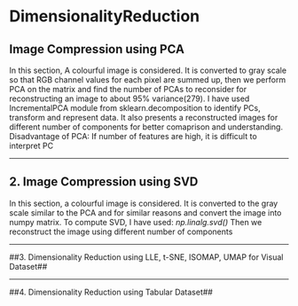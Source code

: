# DimensionalityReduction

## Image Compression using PCA ##
In this section, A colourful image is considered. It is converted to gray scale so that RGB channel values for each pixel are summed up, then we perform PCA on the matrix and find the number of PCAs to reconsider for reconstructing an image to about 95% variance(279). I have used IncrementalPCA module from sklearn.decomposition to identify PCs, transform and represent data. It also presents a reconstructed images for different number of components for better comaprison and understanding.
Disadvantage of PCA: If number of features are high, it is difficult to interpret PC
- - - -
## 2. Image Compression using SVD ##
In this section, a colourful image is considered. It is converted to the gray scale similar to the PCA and for similar reasons and convert the image into numpy matrix.
To compute SVD, I have used: *np.linalg.svd()*
Then we reconstruct the image using different number of components
- - - -
##3. Dimensionality Reduction using LLE, t-SNE, ISOMAP, UMAP for Visual Dataset##
- - - -
##4. Dimensionality Reduction using Tabular Dataset##
